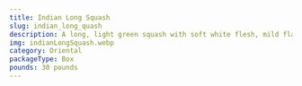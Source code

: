 ```yaml
---
title: Indian Long Squash
slug: indian_long_quash
description: A long, light green squash with soft white flesh, mild flavor, and tender texture. A staple in Indian and South Asian cuisines, used in curries, soups, stews, and desserts (like kaddu ka halwa ). High in water content, fiber, vitamin C, and antioxidants. Versatile for savory, sweet, or fermented dishes.
img: indianLongSquash.webp
category: Oriental
packageType: Box
pounds: 30 pounds
---
```

